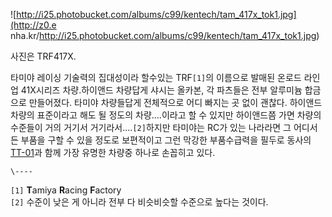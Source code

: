 ![http://i25.photobucket.com/albums/c99/kentech/tam_417x_tok1.jpg](http://z0.e
nha.kr/http://i25.photobucket.com/albums/c99/kentech/tam_417x_tok1.jpg)

사진은 TRF417X.  

타미야 레이싱 기술력의 집대성이라 할수있는 TRF`[1]`의 이름으로 발매된 온로드 라인업 41X시리즈 차량.하이앤드 차량답게 샤시는
올카본, 각 파츠들은 전부 알루미늄 합금으로 만들어졌다. 타미야 차량들답게 전체적으로 어디 빠지는 곳 없이 괜찮다. 하이앤드 차량의
표준이라고 해도 될 정도의 차량....이라고 할 수 있지만 하이앤드쯤 가면 차량의 수준들이 거의 거기서 거기라서....`[2]`하지만
타미야는 RC가 있는 나라라면 그 어디서든 부품을 구할 수 있을 정도로 보편적이고 그런 막강한 부품수급력을 필두로 동사의
[TT-01](TT-01.md)과 함께 가장 유명한 차량중 하나로 손꼽히고 있다.

`\----`

`[1]` **T**amiya **R**acing **F**actory  
`[2]` 수준이 낮은 게 아니라 전부 다 비슷비슷할 수준으로 높다는 것이다.

